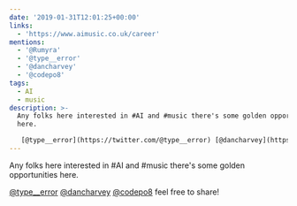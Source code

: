```yaml
---
date: '2019-01-31T12:01:25+00:00'
links:
  - 'https://www.aimusic.co.uk/career'
mentions:
  - '@Rumyra'
  - '@type__error'
  - '@dancharvey'
  - '@codepo8'
tags:
  - AI
  - music
description: >-
  Any folks here interested in #AI and #music there's some golden opportunities
  here.

   [@type__error](https://twitter.com/@type__error) [@dancharvey](https://twitter.com/@dancharvey) [@codepo8](https://twitter.com/@codepo8) feel free to share!
---
```

Any folks here interested in #AI and #music there's some golden opportunities here.

 [@type__error](https://twitter.com/@type__error) [@dancharvey](https://twitter.com/@dancharvey) [@codepo8](https://twitter.com/@codepo8) feel free to share!

